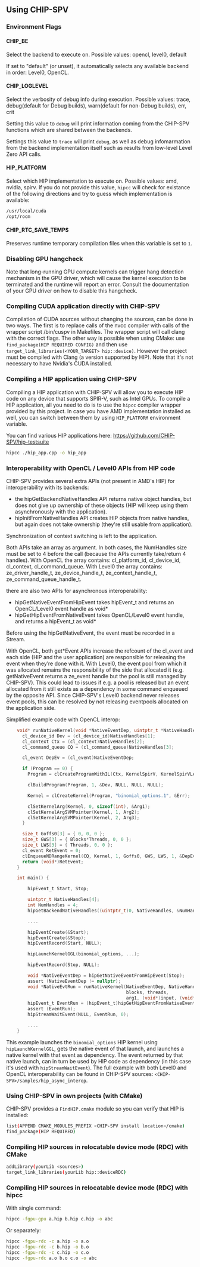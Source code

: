## Using CHIP-SPV

### Environment Flags

#### CHIP_BE

Select the backend to execute on.
Possible values: opencl, level0, default

If set to "default" (or unset), it automatically selects any available backend in order: Level0, OpenCL.

#### CHIP_LOGLEVEL

Select the verbosity of debug info during execution.
Possible values: trace, debug(default for Debug builds), warn(default for non-Debug builds), err, crit

Setting this value to `debug` will print information coming from the CHIP-SPV functions which are shared between the backends.

Settings this value to `trace` will print `debug`, as well as debug infomarmation from the backend implementation itself such as results from low-level Level Zero API calls.

#### HIP_PLATFORM

Select which HIP implementation to execute on. Possible values: amd, nvidia, spirv.
If you do not provide this value, `hipcc` will check for existance of the following directions and try to guess which implementation is available:

```bash
/usr/local/cuda
/opt/rocm
```

#### CHIP\_RTC\_SAVE\_TEMPS

Preserves runtime temporary compilation files when this variable is set to `1`.

### Disabling GPU hangcheck

Note that long-running GPU compute kernels can trigger hang detection mechanism in the GPU driver, which will cause the kernel execution to be terminated and the runtime will report an error. Consult the documentation of your GPU driver on how to disable this hangcheck.

### Compiling CUDA application directly with CHIP-SPV

Compilation of CUDA sources without changing the sources, can be done in two ways. The first is to replace calls of the nvcc compiler with calls of the wrapper script <CHIP-install-path>/bin/cuspv in Makefiles. The wrapper script will call clang with the correct flags. The other way is possible when using CMake: use `find_package(HIP REQUIRED CONFIG)` and then use `target_link_libraries(<YOUR_TARGET> hip::device)`. However the project must be compiled with Clang (a version supported by HIP). Note that it's not necessary to have Nvidia's CUDA installed.

### Compiling a HIP application using CHIP-SPV

Compiling a HIP application with CHIP-SPV will allow you to execute HIP code on any device that supports SPIR-V, such as Intel GPUs. To compile a HIP application, all you need to do is to use the `hipcc` compiler wrapper provided by this project. In case you have AMD implementation installed as well, you can switch between them by using `HIP_PLATFORM` environment variable.

You can find various HIP applications here: <https://github.com/CHIP-SPV/hip-testsuite>

```bash
hipcc ./hip_app.cpp -o hip_app
```

### Interoperability with OpenCL / Level0 APIs from HIP code

CHIP-SPV provides several extra APIs (not present in AMD's HIP) for interoperability with its backends:

* the hipGetBackendNativeHandles API returns native object handles, but does not give up ownership of these objects (HIP will keep using them asynchronously with the application).
* hipInitFromNativeHandles API creates HIP objects from native handles, but again does not take ownership (they're still usable from application).

Synchronization of context switching is left to the application.

Both APIs take an array as argument. In both cases, the NumHandles size must be set to 4 before the call (because the APIs currently take/return 4 handles).
With OpenCL the array contains: cl_platform_id, cl_device_id, cl_context, cl_command_queue.
With Level0 the array contains: ze_driver_handle_t, ze_device_handle_t, ze_context_handle_t, ze_command_queue_handle_t.

there are also two APIs for asynchronous interoperability:

* hipGetNativeEventFromHipEvent takes hipEvent_t and returns an OpenCL/Level0 event handle as void*
* hipGetHipEventFromNativeEvent takes OpenCL/Level0 event handle, and returns a hipEvent_t as void*

Before using the hipGetNativeEvent, the event must be recorded in a Stream.

With OpenCL, both get*Event APIs increase the refcount of the cl_event and each side (HIP and the user application) are responsible for releasing the event when they’re done with it.
With Level0, the event pool from which it was allocated remains the responsibility of the side that allocated it (e.g. getNativeEvent returns a ze_event handle but the pool is still managed by CHIP-SPV). This could lead to issues if e.g. a pool is released but an event allocated from it still exists as a dependency in some command enqueued by the opposite API. Since CHIP-SPV's Level0 backend never releases event pools, this can be resolved by not releasing eventpools allocated on the application side.

Simplified example code with OpenCL interop:

```C
    void* runNativeKernel(void *NativeEventDep, uintptr_t *NativeHandles, int NumHandles, unsigned Blocks, unsigned Threads, unsigned Arg1, void *Arg2, void *Arg3) {
      cl_device_id Dev = (cl_device_id)NativeHandles[1];
      cl_context Ctx = (cl_context)NativeHandles[2];
      cl_command_queue CQ = (cl_command_queue)NativeHandles[3];

      cl_event DepEv = (cl_event)NativeEventDep;

      if (Program == 0) {
        Program = clCreateProgramWithIL(Ctx, KernelSpirV, KernelSpirVLength, &Err);

        clBuildProgram(Program, 1, &Dev, NULL, NULL, NULL);

        Kernel = clCreateKernel(Program, "binomial_options.1", &Err);

        clSetKernelArg(Kernel, 0, sizeof(int), &Arg1);
        clSetKernelArgSVMPointer(Kernel, 1, Arg2);
        clSetKernelArgSVMPointer(Kernel, 2, Arg3);
      }

      size_t Goffs0[3] = { 0, 0, 0 };
      size_t GWS[3] = { Blocks*Threads, 0, 0 };
      size_t LWS[3] = { Threads, 0, 0 };
      cl_event RetEvent = 0;
      clEnqueueNDRangeKernel(CQ, Kernel, 1, Goffs0, GWS, LWS, 1, &DepEv, &RetEvent);
      return (void*)RetEvent;
    }

    int main() {

        hipEvent_t Start, Stop;

        uintptr_t NativeHandles[4];
        int NumHandles = 4;
        hipGetBackendNativeHandles((uintptr_t)0, NativeHandles, &NumHandles);

        ....

        hipEventCreate(&Start);
        hipEventCreate(&Stop);
        hipEventRecord(Start, NULL);

        hipLaunchKernelGGL(binomial_options, ...);

        hipEventRecord(Stop, NULL);

        void *NativeEventDep = hipGetNativeEventFromHipEvent(Stop);
        assert (NativeEventDep != nullptr);
        void *NativeEvtRun = runNativeKernel(NativeEventDep, NativeHandles, NumHandles,
                                             blocks, threads,
                                             arg1, (void*)input, (void*)output);
        hipEvent_t EventRun = (hipEvent_t)hipGetHipEventFromNativeEvent(NativeEvtRun);
        assert (EventRun);
        hipStreamWaitEvent(NULL, EventRun, 0);

        ....
    }
```

This example launches the `binomial_options` HIP kernel using `hipLaunchKernelGGL`, gets the native event of that launch, and launches a native kernel with that event as dependency. The event returned by that native launch, can in turn be used by HIP code as dependency (in this case it's used with `hipStreamWaitEvent`). The full example with both Level0 and OpenCL interoperability can be found in CHIP-SPV sources: `<CHIP-SPV>/samples/hip_async_interop`.

### Using CHIP-SPV in own projects (with CMake)

CHIP-SPV provides a `FindHIP.cmake` module so you can verify that HIP is installed:

```bash
list(APPEND CMAKE_MODULES_PREFIX <CHIP-SPV install location>/cmake)
find_package(HIP REQUIRED)
```

### Compiling HIP sources in relocatable device mode (RDC) with CMake

```bash
addLibrary(yourLib <sources>)
target_link_libraries(yourLib hip::deviceRDC)
```

### Compiling HIP sources in relocatable device mode (RDC) with hipcc

With single command:

```bash
hipcc -fgpu-gpu a.hip b.hip c.hip -o abc

```

Or separately:

```bash
hipcc -fgpu-rdc -c a.hip -o a.o
hipcc -fgpu-rdc -c b.hip -o b.o
hipcc -fgpu-rdc -c c.hip -o c.o
hipcc -fgpu-rdc a.o b.o c.o -o abc
```
